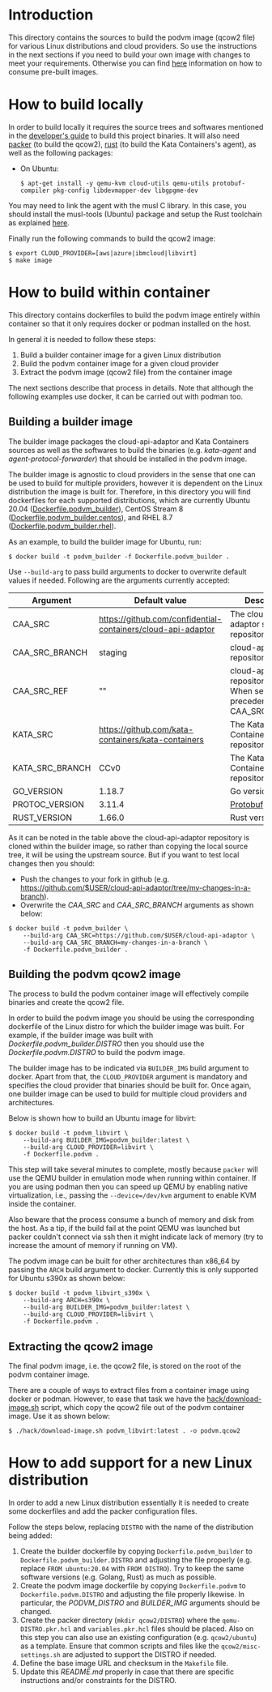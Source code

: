 # Introduction

This directory contains the sources to build the podvm image (qcow2 file) for various Linux distributions and cloud providers. So use
the instructions in the next sections if you need to build your own image with changes to meet your requirements. Otherwise you can
find [here](../docs/consuming-prebuilt-podvm-images.md) information on how to consume pre-built images.

# How to build locally

In order to build locally it requires the source trees and softwares mentioned in the [developer's guide](../docs/DEVELOPMENT.md) to build this project binaries. It will also need [packer](https://www.packer.io/) (to build the qcow2), [rust](https://www.rust-lang.org/tools/install) (to build the Kata Containers's agent), as well as the following packages:

* On Ubuntu:

  ```$ apt-get install -y qemu-kvm cloud-utils qemu-utils protobuf-compiler pkg-config libdevmapper-dev libgpgme-dev```

You may need to link the agent with the musl C library. In this case, you should install the musl-tools (Ubuntu) package and setup the Rust toolchain as explained [here](https://github.com/kata-containers/kata-containers/blob/CCv0/src/agent/README.md#build-with-musl).

Finally run the following commands to build the qcow2 image:

```
$ export CLOUD_PROVIDER=[aws|azure|ibmcloud|libvirt]
$ make image
```

# How to build within container

This directory contains dockerfiles to build the podvm image entirely within container so that it only requires docker or podman installed on the host.

In general it is needed to follow these steps:

1. Build a builder container image for a given Linux distribution
1. Build the podvm container image for a given cloud provider
1. Extract the podvm image (qcow2 file) from the container image

The next sections describe that process in details. Note that although the following examples use docker, it can be carried out with podman too.

## Building a builder image

The builder image packages the cloud-api-adaptor and Kata Containers sources as well as the softwares to build
the binaries (e.g. *kata-agent* and *agent-protocol-forwarder*) that should be installed in the podvm image.

The builder image is agnostic to cloud providers in the sense that one can be used to build for multiple providers, however it is
dependent on the Linux distribution the image is built for. Therefore, in this directory you will find dockerfiles for each supported distributions, which are currently Ubuntu 20.04 ([Dockerfile.podvm_builder](./Dockerfile.podvm_builder)), CentOS Stream 8 ([Dockerfile.podvm_builder.centos](./Dockerfile.podvm_builder.centos)), and RHEL 8.7 ([Dockerfile.podvm_builder.rhel](./Dockerfile.podvm_builder.rhel)).

As an example, to build the builder image for Ubuntu, run:

```
$ docker build -t podvm_builder -f Dockerfile.podvm_builder .
```

Use `--build-arg` to pass build arguments to docker to overwrite default values if needed. Following are the arguments
currently accepted:

|Argument|Default value|Description|
|--------|-------------|-----------|
|CAA\_SRC |https://github.com/confidential-containers/cloud-api-adaptor | The cloud-api-adaptor source repository |
|CAA\_SRC\_BRANCH|staging| cloud-api-adaptor repository branch |
|CAA\_SRC\_REF|""| cloud-api-adaptor repository refspec. When set it takes precedence over CAA\_SRC\_BRANCH|
|KATA\_SRC | https://github.com/kata-containers/kata-containers | The Kata Containers source repository |
|KATA\_SRC\_BRANCH | CCv0 | The Kata Containers repository branch |
|GO\_VERSION | 1.18.7 | Go version |
|PROTOC\_VERSION | 3.11.4 | [Protobuf](https://github.com/protocolbuffers/protobuf) version |
|RUST\_VERSION | 1.66.0 | Rust version |

As it can be noted in the table above the cloud-api-adaptor repository is cloned within the builder image, so rather than
copying the local source tree, it will be using the upstream source. But if you want to test local changes then you should:

* Push the changes to your fork in github (e.g. https://github.com/$USER/cloud-api-adaptor/tree/my-changes-in-a-branch).
* Overwrite the *CAA_SRC* and *CAA_SRC_BRANCH* arguments as shown below:

```
$ docker build -t podvm_builder \
	--build-arg CAA_SRC=https://github.com/$USER/cloud-api-adaptor \
	--build-arg CAA_SRC_BRANCH=my-changes-in-a-branch \
	-f Dockerfile.podvm_builder .
```

## Building the podvm qcow2 image

The process to build the podvm container image will effectively compile binaries and create the qcow2 file.

In order to build the podvm image you should be using the corresponding dockerfile of the Linux distro for which the builder image was built. For example, if the builder image was built with *Dockerfile.podvm_builder.DISTRO* then you should use the *Dockerfile.podvm.DISTRO* to build the podvm image.

The builder image has to be indicated via `BUILDER_IMG` build argument to docker. Apart from that, the `CLOUD_PROVIDER` argument is mandatory and specifies the cloud provider that binaries should be built for. Once again, one builder image can be used to build for multiple
cloud providers and architectures.

Below is shown how to build an Ubuntu image for libvirt:

```
$ docker build -t podvm_libvirt \
	--build-arg BUILDER_IMG=podvm_builder:latest \
	--build-arg CLOUD_PROVIDER=libvirt \
	-f Dockerfile.podvm .
```

This step will take several minutes to complete, mostly because `packer` will use the QEMU builder in emulation mode when running within container. If you are using podman then you can speed up QEMU by enabling native virtualization, i.e., passing the `--device=/dev/kvm` argument to enable KVM inside the container.

Also beware that the process consume a bunch of memory and disk from the host. As a tip, if the build fail at the point QEMU was launched but packer couldn't connect via ssh then it might indicate lack of memory (try to increase the amount of memory if running on VM).

The podvm image can be built for other architectures than x86\_64 by passing the `ARCH` build argument to docker. Currently this is only supported for Ubuntu s390x as shown below:

```
$ docker build -t podvm_libvirt_s390x \
	--build-arg ARCH=s390x \
	--build-arg BUILDER_IMG=podvm_builder:latest \
	--build-arg CLOUD_PROVIDER=libvirt \
	-f Dockerfile.podvm .
```

## Extracting the qcow2 image

The final podvm image, i.e. the qcow2 file, is stored on the root of the podvm container image.

There are a couple of ways to extract files from a container image using docker or podman. However, to ease that task
we have the [hack/download-image.sh](hack/download-image.sh) script, which copy the qcow2 file out of the podvm
container image. Use it as shown below:

```
$ ./hack/download-image.sh podvm_libvirt:latest . -o podvm.qcow2
```

# How to add support for a new Linux distribution

In order to add a new Linux distribution essentially it is needed to create some dockerfiles and add the packer configuration files.

Follow the steps below, replacing `DISTRO` with the name of the distribution being added:

1. Create the builder dockerfile by copying `Dockerfile.podvm_builder` to `Dockerfile.podvm_builder.DISTRO` and
   adjusting the file properly (e.g. replace `FROM ubuntu:20.04` with `FROM DISTRO`). Try to keep the same
   software versions (e.g. Golang, Rust) as much as possible.
1. Create the podvm image dockerfile by copying `Dockerfile.podvm` to `Dockerfile.podvm.DISTRO` and adjusting the file
   properly likewise. In particular, the *PODVM_DISTRO* and *BUILDER_IMG* arguments should be changed.
1. Create the packer directory (`mkdir qcow2/DISTRO`) where the `qemu-DISTRO.pkr.hcl` and `variables.pkr.hcl` files should be placed. Also on this step you can also use an existing configuration (e.g. `qcow2/ubuntu`) as a template. Ensure that common scripts and files like the `qcow2/misc-settings.sh` are adjusted to support the DISTRO if needed.
1. Define the base image URL and checksum in the `Makefile` file.
1. Update this *README.md* properly in case that there are specific instructions and/or constraints for the DISTRO.
